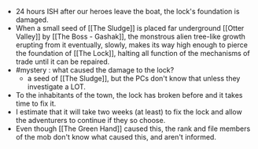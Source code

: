 - 24 hours ISH after our heroes leave the boat, the lock's foundation is damaged. 
- When a small seed of [[The Sludge]] is placed far underground [[Otter Valley]] by [[The Boss - Gashak]], the monstrous alien tree-like growth erupting from it eventually, slowly, makes its way high enough to pierce the foundation of [[The Lock]], halting all function of the mechanisms of trade until it can be repaired.
- #mystery : what caused the damage to the lock?
	- a seed of [[The Sludge]], but the PCs don't know that unless they investigate a LOT.
- To the inhabitants of the town, the lock has broken before and it takes time to fix it.
- I estimate that it will take two weeks (at least) to fix the lock and allow the adventurers to continue if they so choose. 
- Even though [[The Green Hand]] caused this, the rank and file members of the mob don't know what caused this, and aren't informed. 